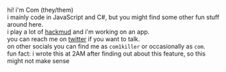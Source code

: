hi! i'm Com (they/them)<br>
i mainly code in JavaScript and C#, but you might find some other fun stuff around here.<br>
i play a lot of [hackmud](https://www.hackmud.com) and i'm working on an app.<br>
you can reach me on [twitter](https://twitter.com/com1killer) if you want to talk.<br>
on other socials you can find me as `com1killer` or occasionally as `com`.<br>
fun fact: i wrote this at 2AM after finding out about this feature, so this might not make sense
